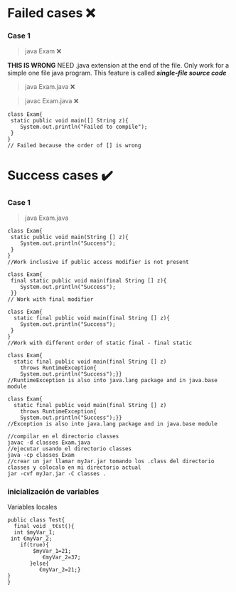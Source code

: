 
# Failed cases :x:
### Case 1
> java Exam :x: 

**THIS IS WRONG** NEED .java extension at the end of the file. Only work for a simple one file java program. This feature is called ***single-file source code***

> java Exam.java :x:

> javac Exam.java :x:

```
class Exam{
 static	public void main([] String z){
	System.out.println("Failed to compile");
 }
}
// Failed because the order of [] is wrong
```


# Success cases :heavy_check_mark:
### Case 1
> java Exam.java
```
class Exam{
 static	public void main(String [] z){
	System.out.println("Success");
 }
}
//Work inclusive if public access modifier is not present
```
```
class Exam{
 final static public void main(final String [] z){
	System.out.println("Success");
 }}
// Work with final modifier
```
```
class Exam{
  static final public void main(final String [] z){
	System.out.println("Success");
 }
}
//Work with different order of static final - final static
```
```
class Exam{
  static final public void main(final String [] z)
  	throws RuntimeException{
	System.out.println("Success");}}
//RuntimeException is also into java.lang package and in java.base module	
```
```
class Exam{
  static final public void main(final String [] z)
  	throws RuntimeException{
	System.out.println("Success");}}
//Exception is also into java.lang package and in java.base module	
```

```
//compilar en el directorio classes
javac -d classes Exam.java
//ejecutar usando el directorio classes
java -cp classes Exam
//crear un jar llamar myJar.jar tomando los .class del directorio classes y colocalo en mi directorio actual
jar -cvf myJar.jar -C classes .
```


### inicialización de variables
Variables locales

```
public class Test{
  final void _t€st(){
  int $myVar_1;
 int €myVar_2;
    if(true){
        $myVar_1=21;
           €myVar_2=37;
       }else{
          €myVar_2=21;}
}
}
```
